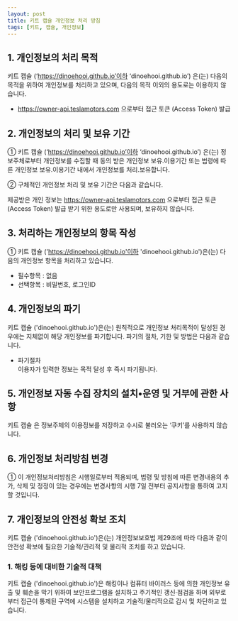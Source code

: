 ```yaml
---
layout: post
title: 키트 캡슐 개인정보 처리 방침
tags: [키트, 캡슐, 개인정보]
---
```

## 1. 개인정보의 처리 목적

키트 캡슐 (‘https://dinoehooi.github.io’이하 ‘dinoehooi.github.io’) 은(는) 다음의 목적을 위하여 개인정보를 처리하고 있으며, 다음의 목적 이외의 용도로는 이용하지 않습니다.

- https://owner-api.teslamotors.com 으로부터 접근 토큰 (Access Token) 발급

## 2. 개인정보의 처리 및 보유 기간

① 키트 캡슐 (‘https://dinoehooi.github.io’이하 ‘dinoehooi.github.io’) 은(는) 정보주체로부터 개인정보를 수집할 때 동의 받은 개인정보 보유․이용기간 또는 법령에 따른 개인정보 보유․이용기간 내에서 개인정보를 처리․보유합니다.

② 구체적인 개인정보 처리 및 보유 기간은 다음과 같습니다.

제공받은 개인 정보는 https://owner-api.teslamotors.com 으로부터 접근 토큰 (Access Token) 발급 받기 위한 용도로만 사용되며, 보유하지 않습니다. 

## 3. 처리하는 개인정보의 항목 작성

① 키트 캡슐 ('https://dinoehooi.github.io'이하 'dinoehooi.github.io')은(는) 다음의 개인정보 항목을 처리하고 있습니다.

- 필수항목 : 없음
- 선택항목 : 비밀번호, 로그인ID

## 4. 개인정보의 파기

키트 캡슐 ('dinoehooi.github.io')은(는) 원칙적으로 개인정보 처리목적이 달성된 경우에는 지체없이 해당 개인정보를 파기합니다. 파기의 절차, 기한 및 방법은 다음과 같습니다.

- 파기절차<br>이용자가 입력한 정보는 목적 달성 후 즉시 파기됩니다.

## 5. 개인정보 자동 수집 장치의 설치•운영 및 거부에 관한 사항

키트 캡슐 은 정보주체의 이용정보를 저장하고 수시로 불러오는 ‘쿠키’를 사용하지 않습니다.

## 6. 개인정보 처리방침 변경

① 이 개인정보처리방침은 시행일로부터 적용되며, 법령 및 방침에 따른 변경내용의 추가, 삭제 및 정정이 있는 경우에는 변경사항의 시행 7일 전부터 공지사항을 통하여 고지할 것입니다.

## 7. 개인정보의 안전성 확보 조치

키트 캡슐 ('dinoehooi.github.io')은(는) 개인정보보호법 제29조에 따라 다음과 같이 안전성 확보에 필요한 기술적/관리적 및 물리적 조치를 하고 있습니다.

### 1. 해킹 등에 대비한 기술적 대책

키트 캡슐 ('dinoehooi.github.io')은 해킹이나 컴퓨터 바이러스 등에 의한 개인정보 유출 및 훼손을 막기 위하여 보안프로그램을 설치하고 주기적인 갱신·점검을 하며 외부로부터 접근이 통제된 구역에 시스템을 설치하고 기술적/물리적으로 감시 및 차단하고 있습니다.
